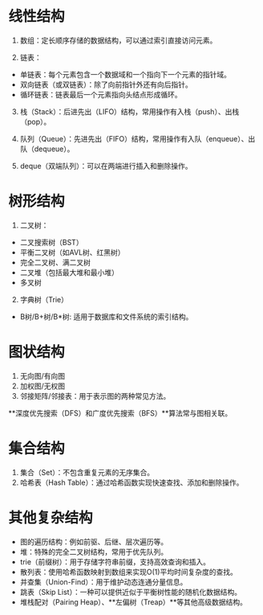 # 线性结构

1. 数组：定长顺序存储的数据结构，可以通过索引直接访问元素。

2. 链表：

- 单链表：每个元素包含一个数据域和一个指向下一个元素的指针域。
- 双向链表（或双链表）：除了向前指针外还有向后指针。
- 循环链表：链表最后一个元素指向头结点形成循环。

3. 栈（Stack）：后进先出（LIFO）结构，常用操作有入栈（push）、出栈（pop）。

4. 队列（Queue）：先进先出（FIFO）结构，常用操作有入队（enqueue）、出队（dequeue）。

5. deque（双端队列）：可以在两端进行插入和删除操作。

# 树形结构

1. 二叉树：

- 二叉搜索树（BST）
- 平衡二叉树（如AVL树、红黑树）
- 完全二叉树、满二叉树
- 二叉堆（包括最大堆和最小堆）
- 多叉树

2. 字典树（Trie）

- B树/B+树/B\*树: 适用于数据库和文件系统的索引结构。

# 图状结构

1. 无向图/有向图
2. 加权图/无权图
3. 邻接矩阵/邻接表：用于表示图的两种常见方法。

**深度优先搜索（DFS）和广度优先搜索（BFS）**算法常与图相关联。

# 集合结构

1. 集合（Set）：不包含重复元素的无序集合。
2. 哈希表（Hash Table）：通过哈希函数实现快速查找、添加和删除操作。

# 其他复杂结构

- 图的遍历结构：例如前驱、后继、层次遍历等。
- 堆：特殊的完全二叉树结构，常用于优先队列。
- trie（前缀树）：用于存储字符串前缀，支持高效查询和插入。
- 散列表：使用哈希函数映射到数组来实现O(1)平均时间复杂度的查找。
- 并查集（Union-Find）：用于维护动态连通分量信息。
- 跳表（Skip List）：一种可以提供近似于平衡树性能的随机化数据结构。
- 堆栈配对（Pairing Heap）、**左偏树（Treap）**等其他高级数据结构。
